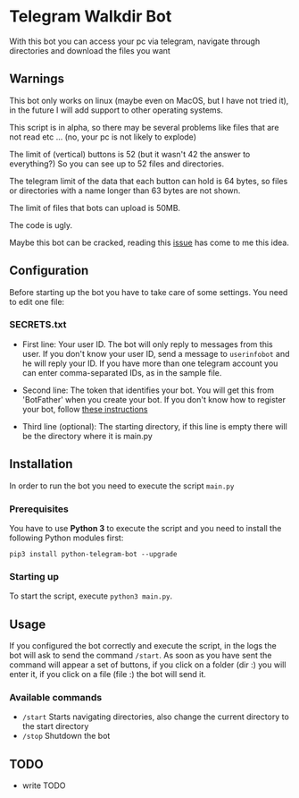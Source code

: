 # Telegram Walkdir Bot

With this bot you can access your pc via telegram, navigate through directories and download the files you want

## Warnings
This bot only works on linux (maybe even on MacOS, but I have not tried it), in the future I will add support to other operating systems.

This script is in alpha, so there may be several problems like files that are not read etc ... (no, your pc is not likely to explode)

The limit of (vertical) buttons is 52 (but it wasn't 42 the answer to everything?) So you can see up to 52 files and directories.

The telegram limit of the data that each button can hold is 64 bytes, so files or directories with a name longer than 63 bytes are not shown.

The limit of files that bots can upload is 50MB.

The code is ugly.

Maybe this bot can be cracked, reading this [issue](https://github.com/python-telegram-bot/python-telegram-bot/issues/709) has come to me this idea.

## Configuration
Before starting up the bot you have to take care of some settings. You need to edit one file:

### SECRETS.txt
  - First line: Your user ID. The bot will only reply to messages from this user. If you don't know your user ID, send a message to `userinfobot` and he will reply your ID. If you have more than one telegram account you can enter comma-separated IDs, as in the sample file.
  
  - Second line: The token that identifies your bot. You will get this from 'BotFather' when you create your bot. If you don't know how to register your bot, follow [these instructions](https://core.telegram.org/bots#3-how-do-i-create-a-bot)
 
  - Third line (optional): The starting directory, if this line is empty there will be the directory where it is main.py


## Installation
In order to run the bot you need to execute the script `main.py`

### Prerequisites
You have to use __Python 3__ to execute the script and you need to install the following Python modules first:
```shell
pip3 install python-telegram-bot --upgrade
```

### Starting up
To start the script, execute `python3 main.py`.

## Usage
If you configured the bot correctly and execute the script, in the logs the bot will ask to send the command `/start`.
As soon as you have sent the command will appear a set of buttons, if you click on a folder (dir :) you will enter it, if you click on a file (file :) the bot will send it.


### Available commands
- `/start` Starts navigating directories, also change the current directory to the start directory
- `/stop`  Shutdown the bot

## TODO
  - write TODO
